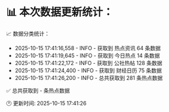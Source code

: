 📊 本次数据更新统计：
==========================

📈 数据分类统计：
- 2025-10-15 17:41:16,558 - INFO - 获取到 热点资讯 64 条数据
- 2025-10-15 17:41:19,645 - INFO - 获取到 今日热点 14 条数据
- 2025-10-15 17:41:22,172 - INFO - 获取到 公社热帖 128 条数据
- 2025-10-15 17:41:24,400 - INFO - 获取到 财经日历 75 条数据
- 2025-10-15 17:41:26,200 - INFO - 总共获取到 281 条热点数据

✅ 总共获取到 - 条热点数据

🕐 更新时间: 2025-10-15 17:41:26
